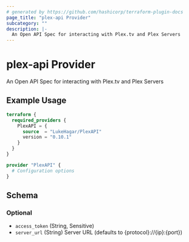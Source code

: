 ```yaml
---
# generated by https://github.com/hashicorp/terraform-plugin-docs
page_title: "plex-api Provider"
subcategory: ""
description: |-
  An Open API Spec for interacting with Plex.tv and Plex Servers
---
```


# plex-api Provider

An Open API Spec for interacting with Plex.tv and Plex Servers

## Example Usage

```terraform
terraform {
  required_providers {
    PlexAPI = {
      source  = "LukeHagar/PlexAPI"
      version = "0.10.1"
    }
  }
}

provider "PlexAPI" {
  # Configuration options
}
```

<!-- schema generated by tfplugindocs -->
## Schema

### Optional

- `access_token` (String, Sensitive)
- `server_url` (String) Server URL (defaults to {protocol}://{ip}:{port})
